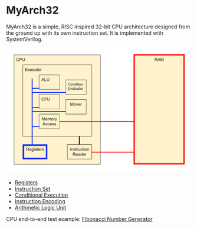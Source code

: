 # MyArch32
MyArch32 is a simple, RISC inspired 32-bit CPU architecture designed from the ground up with its own instruction set. It is implemented with SystemVerilog.

![CPU Schematic](cpu_schematic.png)

- [Registers](1_Registers.md)
- [Instruction Set](2_Instructions.md)
- [Conditional Execution](3_Conditions.md)
- [Instruction Encoding](4_Encoding.md)
- [Arithmetic Logic Unit](5_ALU.md)

CPU end-to-end test example: [Fibonacci Number Generator](myarch32.srcs/sim_1/new/testbench_cpu.sv#L64)
